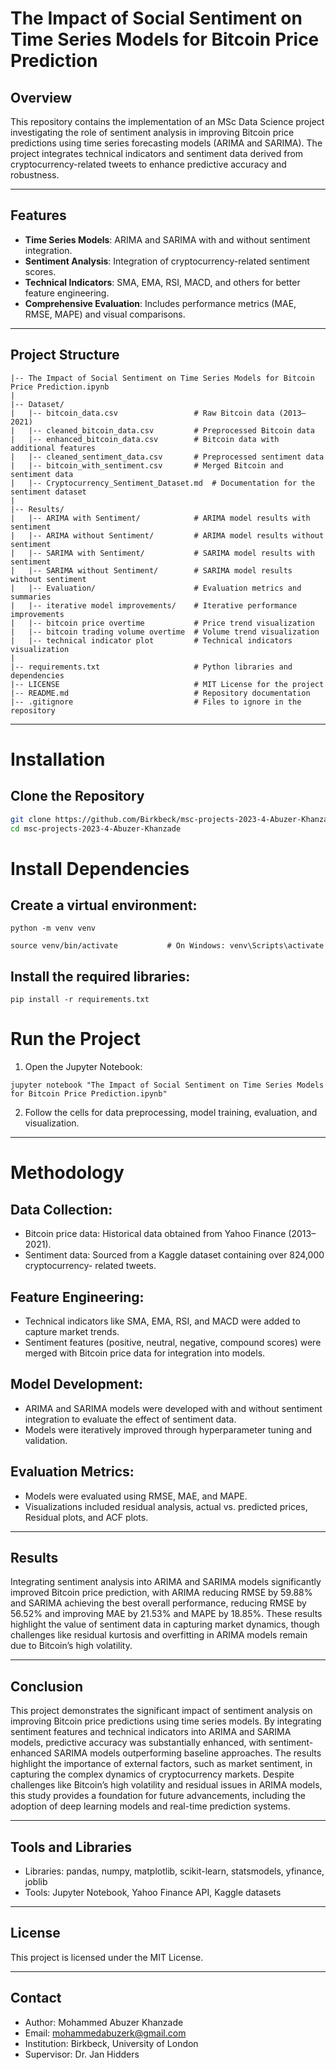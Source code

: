 # The Impact of Social Sentiment on Time Series Models for Bitcoin Price Prediction

## Overview
This repository contains the implementation of an MSc Data Science project investigating the role of sentiment analysis in improving Bitcoin price predictions using time series forecasting models (ARIMA and SARIMA). The project integrates technical indicators and sentiment data derived from cryptocurrency-related tweets to enhance predictive accuracy and robustness.

---

## Features
- **Time Series Models**: ARIMA and SARIMA with and without sentiment integration.
- **Sentiment Analysis**: Integration of cryptocurrency-related sentiment scores.
- **Technical Indicators**: SMA, EMA, RSI, MACD, and others for better feature engineering.
- **Comprehensive Evaluation**: Includes performance metrics (MAE, RMSE, MAPE) and visual comparisons.

---

## Project Structure
```plaintext
|-- The Impact of Social Sentiment on Time Series Models for Bitcoin Price Prediction.ipynb
|
|-- Dataset/
|   |-- bitcoin_data.csv                 # Raw Bitcoin data (2013–2021)
|   |-- cleaned_bitcoin_data.csv         # Preprocessed Bitcoin data
|   |-- enhanced_bitcoin_data.csv        # Bitcoin data with additional features
|   |-- cleaned_sentiment_data.csv       # Preprocessed sentiment data
|   |-- bitcoin_with_sentiment.csv       # Merged Bitcoin and sentiment data
|   |-- Cryptocurrency_Sentiment_Dataset.md  # Documentation for the sentiment dataset
|
|-- Results/
|   |-- ARIMA with Sentiment/            # ARIMA model results with sentiment
|   |-- ARIMA without Sentiment/         # ARIMA model results without sentiment
|   |-- SARIMA with Sentiment/           # SARIMA model results with sentiment
|   |-- SARIMA without Sentiment/        # SARIMA model results without sentiment
|   |-- Evaluation/                      # Evaluation metrics and summaries
|   |-- iterative model improvements/    # Iterative performance improvements
|   |-- bitcoin price overtime           # Price trend visualization
|   |-- bitcoin trading volume overtime  # Volume trend visualization
|   |-- technical indicator plot         # Technical indicators visualization
|
|-- requirements.txt                     # Python libraries and dependencies
|-- LICENSE                              # MIT License for the project
|-- README.md                            # Repository documentation
|-- .gitignore                           # Files to ignore in the repository
```
---
# Installation

## Clone the Repository
```bash
git clone https://github.com/Birkbeck/msc-projects-2023-4-Abuzer-Khanzade.git
cd msc-projects-2023-4-Abuzer-Khanzade
```
# Install Dependencies
## Create a virtual environment:
```
python -m venv venv
```
```
source venv/bin/activate           # On Windows: venv\Scripts\activate

```

## Install the required libraries:
```
pip install -r requirements.txt
```

# Run the Project
1. Open the Jupyter Notebook:
```
jupyter notebook "The Impact of Social Sentiment on Time Series Models for Bitcoin Price Prediction.ipynb"
```

2. Follow the cells for data preprocessing, model training, evaluation, and visualization.

---

# Methodology

## Data Collection:

- Bitcoin price data: Historical data obtained from Yahoo Finance (2013–2021).
- Sentiment data: Sourced from a Kaggle dataset containing over 824,000 cryptocurrency-  related tweets.


## Feature Engineering:

- Technical indicators like SMA, EMA, RSI, and MACD were added to capture market trends.
- Sentiment features (positive, neutral, negative, compound scores) were merged with Bitcoin price data for integration into models.


## Model Development:

- ARIMA and SARIMA models were developed with and without sentiment integration to evaluate the effect of sentiment data.
- Models were iteratively improved through hyperparameter tuning and validation.


## Evaluation Metrics:

- Models were evaluated using RMSE, MAE, and MAPE.
- Visualizations included residual analysis, actual vs. predicted prices, Residual plots, and ACF plots.

---

## Results

Integrating sentiment analysis into ARIMA and SARIMA models significantly improved Bitcoin price prediction, with ARIMA reducing RMSE by 59.88% and SARIMA achieving the best overall performance, reducing RMSE by 56.52% and improving MAE by 21.53% and MAPE by 18.85%. These results highlight the value of sentiment data in capturing market dynamics, though challenges like residual kurtosis and overfitting in ARIMA models remain due to Bitcoin’s high volatility.

---

## Conclusion

This project demonstrates the significant impact of sentiment analysis on improving Bitcoin price predictions using time series models. By integrating sentiment features and technical indicators into ARIMA and SARIMA models, predictive accuracy was substantially enhanced, with sentiment-enhanced SARIMA models outperforming baseline approaches. The results highlight the importance of external factors, such as market sentiment, in capturing the complex dynamics of cryptocurrency markets. Despite challenges like Bitcoin’s high volatility and residual issues in ARIMA models, this study provides a foundation for future advancements, including the adoption of deep learning models and real-time prediction systems.

---

## Tools and Libraries

- Libraries: pandas, numpy, matplotlib, scikit-learn, statsmodels, yfinance, joblib
- Tools: Jupyter Notebook, Yahoo Finance API, Kaggle datasets

---

## License
This project is licensed under the MIT License.

---

## Contact
- Author: Mohammed Abuzer Khanzade
- Email: mohammedabuzerk@gmail.com
- Institution: Birkbeck, University of London
- Supervisor: Dr. Jan Hidders

